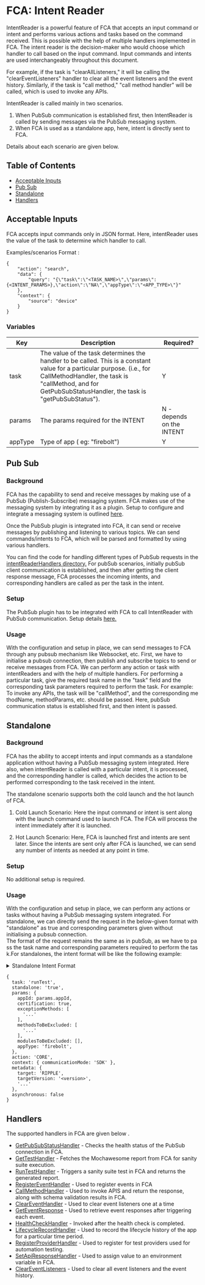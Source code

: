 # FCA: Intent Reader

IntentReader is a powerful feature of FCA that accepts an input command or intent and performs various actions and tasks based on the command received. This is possible with the help of multiple handlers implemented in FCA. The intent reader is the decision-maker who would choose which handler to call based on the input command. Input commands and intents are used interchangeably throughout this document.

For example, if the task is "clearAllListeners," it will be calling the "clearEventListeners" handler to clear all the event listeners and the event history. Similarly, if the task is "call method," "call method handler" will be called, which is used to invoke any APIs.

IntentReader is called mainly in two scenarios.
1. When PubSub communication is established first, then IntentReader is called by sending messages via the PubSub messaging system.
2. When FCA is used as a standalone app, here, intent is directly sent to FCA.

Details about each scenario are given below.
## Table of Contents
- [Acceptable Inputs](#acceptable-inputs)
- [Pub Sub](#pub-sub)
- [Standalone](#standalone)
- [Handlers](#handlers)

## Acceptable Inputs
FCA accepts input commands only in JSON format. Here, intentReader uses the value of the task to determine which handler to call.  

Examples/scenarios
Format :
```
{
    "action": "search",
    "data": {
        "query": "{\"task\":\"<TASK_NAME>\",\"params\":{<INTENT_PARAMS>},\"action\":\"NA\",\"appType\":\"<APP_TYPE>\"}"
    },
    "context": {
        "source": "device"
    }
}
```

### Variables

| Key             | Description                                                                                                                                                                                                                          | Required?                     |
| --------------- | -------------------------------------------------------------------------------------------------------------------------------------------------------------------------------------------------------------------------------------| ----------------------------- |
| task            | The value of the task determines the handler to be called. This is a constant value for a particular purpose. (i.e., for CallMethodHandler, the task is "callMethod, and for GetPubSubStatusHandler, the task is "getPubSubStatus"). | Y                             |
| params          | The params required for the INTENT                                                                                                                                                                                                   | N - depends on the INTENT     |
| appType         | Type of app ( eg: "firebolt")                                                                                                                                                                                                        | Y                             |
## Pub Sub
### Background

FCA has the capability to send and receive messages by making use of a PubSub (Publish-Subscribe) messaging system. FCA makes use of the messaging system by integrating it as a plugin. Setup to configure and integrate a messaging system is outlined [here](../plugins/PubSub.md).

Once the PubSub plugin is integrated into FCA, it can send or receive messages by publishing and listening to various topics.
We can send commands/intents to FCA, which will be parsed and formatted by using various handlers.

You can find the code for handling different types of PubSub requests in the [intentReaderHandlers directory.](./intentReaderHandlers)
For pubSub scenarios, initially pubSub client communication is established, and then after getting the client response message, FCA processes the incoming intents, and corresponding handlers are called as per the task in the intent.
### Setup

The PubSub plugin has to be integrated with FCA to call IntentReader with PubSub communication. Setup details [here.](../plugins/PubSub.md)

### Usage

With the configuration and setup in place, we can send messages to FCA through any pubsub mechanism like Websocket, etc. First, we have to initialise a pubsub connection, then publish and subscribe topics to send or receive messages from FCA.
We can perform any action or task with intentReaders and with the help of multiple handlers. For performing a particular task, give the required task name in the "task" field and the corresponding task parameters required to perform the task.
For example:
To invoke any APIs, the task will be "callMethod", and the corresponding methodName, methodParams, etc. should be passed.
Here, pubSub communication status is established first, and then intent is passed.

## Standalone
### Background

FCA has the ability to accept intents and input commands as a standalone application without having a PubSub messaging system integrated. Here also, when intentReader is called with a particular intent, it is processed, and the corresponding handler is called, which decides the action to be performed corresponding to the task received in the intent.

The standalone scenario supports both the cold launch and the hot launch of FCA.

1. Cold Launch Scenario: Here the input command or intent is sent along with the launch command used to launch FCA. The FCA will process the intent immediately after it is launched.

2. Hot Launch Scenario: Here, FCA is launched first and intents are sent later. Since the intents are sent only after FCA is launched, we can send any number of intents as needed at any point in time. 

### Setup

No additional setup is required. 

### Usage
With the configuration and setup in place, we can perform any actions or tasks without having a PubSub messaging system integrated. For standalone, we can directly send the request in the below-given format with "standalone" as true and corresponding parameters given without initialising a pubsub connection.
The format of the request remains the same as in pubSub, as we have to pass the task name and corresponding parameters required to perform the task.For standalones, the intent format will be like the following example:

<details>
    <summary>Standalone Intent Format</summary>
</details>


    {
      task: 'runTest',
      standalone: 'true',
      params: {
        appId: params.appId,
        certification: true,
        exceptionMethods: [
          '...'
        ],
        methodsToBeExcluded: [
          '...'
        ],
        modulesToBeExcluded: [],
        appType: 'firebolt',
      },
      action: 'CORE',
      context: { communicationMode: 'SDK' },
      metadata: {
        target: 'RIPPLE',
        targetVersion: '<version>',
        '...'
      },
      asynchronous: false
    }

## Handlers

The supported handlers in FCA are given below .
* [GetPubSubStatusHandler](./intentReaderHandlers/GetPubSubStatusHandler.md) - Checks the health status of the PubSub connection in FCA.
* [GetTestHandler](./intentReaderHandlers/GetTestHandler.md) - Fetches the Mochawesome report from FCA for sanity suite execution.
* [RunTestHandler](./intentReaderHandlers/RunTestHandler.md) - Triggers a sanity suite test in FCA and returns the generated report.
* [RegisterEventHandler](./intentReaderHandlers/RegisterEventHandler.md) - Used to register events in FCA
* [CallMethodHandler](./intentReaderHandlers/CallMethodHandler.md) - Used to invoke APIS and return the response, along with schema validation results in FCA.
* [ClearEventHandler](./intentReaderHandlers/ClearEventHandler.md) - Used to clear event listeners one at a time
* [GetEventResponse](./intentReaderHandlers/GetEventResponse.md) - Used to retrieve event responses after triggering each event.
* [HealthCheckHandler](./intentReaderHandlers/HealthCheckHandler.md) - Invoked after the health check is completed.
* [LifecycleRecordHandler](./intentReaderHandlers/LifecycleRecordHandler.md) - Used to record the lifecycle history of the app for a particular time period.
* [RegisterProviderHandler](./intentReaderHandlers/RegisterProviderHandler.md) - Used to register for test providers used for automation testing.
* [SetApiResponseHandler](./intentReaderHandlers/SetApiResponseHandler.md) - Used to assign value to an environment variable in FCA.
* [ClearEventListeners](./intentReaderHandlers/ClearEventListeners.md) -  Used to clear all event listeners and the event history.
